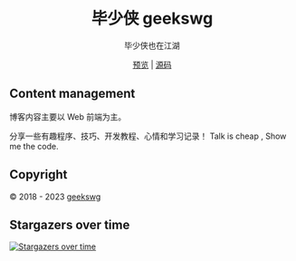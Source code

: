 <h1 align="center">毕少侠 geekswg</h1>

<div align="center">
毕少侠也在江湖

[预览](https://geekswg.github.io/) | [源码](https://github.com/geekswg/blogFixit)
</div>

## Content management

博客内容主要以 Web 前端为主。

分享一些有趣程序、技巧、开发教程、心情和学习记录！
Talk is cheap , Show me the code.

## Copyright

:copyright: 2018 - 2023 [geekswg](https://github.com/geekswg)

## Stargazers over time

[![Stargazers over time](https://starchart.cc/geekswg/geekswg.github.io.svg)](https://starchart.cc/geekswg/geekswg.github.io)
